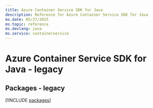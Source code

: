 ```yaml
---
title: Azure Container Service SDK for Java
description: Reference for Azure Container Service SDK for Java
ms.date: 05/27/2025
ms.topic: reference
ms.devlang: java
ms.service: containerservice
---
```

# Azure Container Service SDK for Java - legacy
## Packages - legacy
[!INCLUDE [packages](container-service-index.md)]